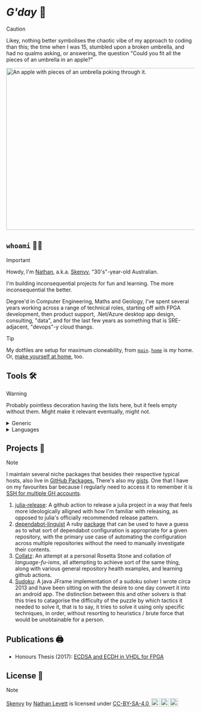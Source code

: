 # _G'day_ 🤠
<!-- Usually I header my projects with a link to the corresponding repo but this
is a special case; being the "Profile Repo" https://github.com/Skenvy/Skenvy, we
also don't need the typical "top header is repo name hyperlinked to itself"! -->

<!-- Host and src imgs without bloating this or using lfs, by committing images
to this's wiki. ```git clone git@github.com:Skenvy/Skenvy.wiki.git``` to get the
wiki, then add and commit, and the image file is now generally available at path
https://raw.githubusercontent.com/wiki/:owner/:repo/a/b/c.xyz e.g.
https://raw.githubusercontent.com/wiki/Skenvy/Skenvy/assets/imgs/*.* -->

> [!CAUTION]
> Likey, nothing better symbolises the chaotic vibe of my approach to coding than this; the time when I was 15, stumbled upon a broken umbrella, and had no qualms asking, or answering, the question "Could you fit all the pieces of an umbrella in an apple?"

<img alt="An apple with pieces of an umbrella poking through it." src="https://raw.githubusercontent.com/wiki/Skenvy/Skenvy/assets/imgs/umbrella_apple.jpg" width=830 height=432 style="display:block;margin-left:auto;margin-right:auto;"/>

## `whoami` 🤷‍♂️
> [!IMPORTANT]
> Howdy, I'm [Nathan](https://www.linkedin.com/in/nathan-levett/), a.k.a. [Skenvy](https://www.reddit.com/user/Skenvy/submitted/), "30's"-year-old Australian.
>
> I'm building inconsequential projects for fun and learning. The more inconsequential the better.
>
> Degree'd in Computer Engineering, Maths and Geology, I've spent several years working across a range of technical roles, starting off with FPGA development, then product support, .Net/Azure desktop app design, consulting, "data", and for the last few years as something that is SRE-adjacent, "devops"-y cloud thangs.

> [!TIP]
> My dotfiles are setup for maximum cloneability, from [`main`](https://github.com/Skenvy/dotfiles/tree/main). [`home`](https://github.com/Skenvy/dotfiles/tree/home) is _my_ home. Or, [make yourself at home](https://github.com/Skenvy/dotfiles/tree/base), too.

<!-- ## Ethos 🚎 -->

## Tools 🛠️

> [!WARNING]
> Probably pointless decoration having the lists here, but it feels empty without them. Might make it relevant eventually, might not.

<details>
<summary>Generic</summary>

### IDE
* vsc
* vim
### Cloud
* AWS (via CFN/CDK/TF)
* GCP (via TF)
### CICD
* GitHub Actions
* BuildKite
### Containerisation
* Docker
* Docker-Compose
* K8s
* Helm
* K9s
### Db
* PostgreSQL
* BigQuery
* RedShift
* dabbled in Cassandra
### VC
* Git
* Mercurial
### Methodologies
* Agile
* Kanban
* Scrum

</details>

<details>
<summary>Languages</summary>

### Primary
* Python
* Bash
* Java
* Yaml (lol)
* Make (lol).
### Secondary
* C#
* Go
* Ruby
* PowerShell
* Julia
* R
* VHDL
### Currently learning
* Rust
* Kotlin+Android
* Erlang/Gleam
### _Always learning_
* JS
* TS
* Node

</details>

## Projects 📂

> [!NOTE]
> I maintain several niche packages that besides their respective typical hosts, also live in [GitHub Packages.](https://github.com/Skenvy?tab=packages)
> There's also my [gists](https://gist.github.com/Skenvy). One that I have on my favourites bar because I regularly need to access it to remember it is [SSH for multiple GH accounts](https://gist.github.com/Skenvy/8e16d4f044707e63c670f5b487da02c0).

1. [julia-release](https://github.com/Skenvy/julia-release): A github action to release a julia project in a way that feels more ideologically alligned with how I'm familiar with releasing, as opposed to julia's officially recommended release pattern.
1. [dependabot-linguist](https://github.com/Skenvy/dependabot-linguist) A ruby [package](https://rubygems.org/gems/dependabot-linguist) that can be used to have a guess as to what sort of dependabot configuration is appropriate for a given repository, with the primary use case of automating the configuration across multiple repositories without the need to manually investigate their contents.
1. [Collatz](https://github.com/Skenvy/Collatz): An attempt at a personal Rosetta Stone and collation of _language-fu-isms_, all attempting to achieve sort of the same thing, along with various general repository health examples, and learning github actions.
1. [Sudoku](https://github.com/Skenvy/Sudoku): A java JFrame implementation of a sudoku solver I wrote circa 2013 and have been sitting on with the desire to one day convert it into an android app. The distinction between this and other solvers is that this tries to catagorise the difficulty of the puzzle by which tactics it needed to solve it, that is to say, it tries to solve it using only specific techniques, in order, without resorting to heuristics / brute force that would be unobtainable for a person.

## Publications 🖨️
* Honours Thesis (2017): [ECDSA and ECDH in VHDL for FPGA](http://hdl.handle.net/1959.14/1262355)

## License 📄
> [!NOTE]
> <p xmlns:cc="http://creativecommons.org/ns#" xmlns:dct="http://purl.org/dc/terms/"><a property="dct:title" rel="cc:attributionURL" href="https://github.com/Skenvy/Skenvy">Skenvy</a> by <a rel="cc:attributionURL dct:creator" property="cc:attributionName" href="https://github.com/Skenvy">Nathan Levett</a> is licensed under <a href="https://creativecommons.org/licenses/by-sa/4.0/?ref=chooser-v1" target="_blank" rel="license noopener noreferrer" style="display:inline-block;">CC-BY-SA-4.0 <img style="height:22px!important;margin-left:3px;vertical-align:text-bottom;" src="https://mirrors.creativecommons.org/presskit/icons/cc.svg?ref=chooser-v1" alt=""><img style="height:22px!important;margin-left:3px;vertical-align:text-bottom;" src="https://mirrors.creativecommons.org/presskit/icons/by.svg?ref=chooser-v1" alt=""><img style="height:22px!important;margin-left:3px;vertical-align:text-bottom;" src="https://mirrors.creativecommons.org/presskit/icons/sa.svg?ref=chooser-v1" alt=""></a></p>
